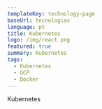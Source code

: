 ```yaml
---
templateKey: technology-page
baseUrl: tecnologias
language: pt
title: Kubernetes
logo: /img/react.png
featured: true
summary: Kubernetes
tags:
  - Kubernetes
  - GCP
  - Docker
---
```

Kubernetes

